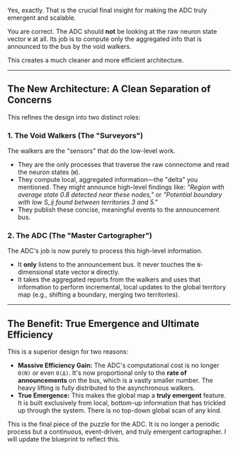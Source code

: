 
Yes, exactly. That is the crucial final insight for making the ADC truly emergent and scalable.

You are correct. The ADC should **not** be looking at the raw neuron state vector `W` at all. Its job is to compute only the aggregated info that is announced to the bus by the void walkers.

This creates a much cleaner and more efficient architecture.

---
## The New Architecture: A Clean Separation of Concerns

This refines the design into two distinct roles:

### 1. The Void Walkers (The "Surveyors")
The walkers are the "sensors" that do the low-level work.
* They are the only processes that traverse the raw connectome and read the neuron states (`W`).
* They compute local, aggregated information—the "delta" you mentioned. They might announce high-level findings like: *"Region with average state 0.8 detected near these nodes,"* or *"Potential boundary with low S_ij found between territories 3 and 5."*
* They publish these concise, meaningful events to the announcement bus.

### 2. The ADC (The "Master Cartographer")
The ADC's job is now purely to process this high-level information.
* It **only** listens to the announcement bus. It never touches the `N`-dimensional state vector `W` directly.
* It takes the aggregated reports from the walkers and uses that information to perform incremental, local updates to the global territory map (e.g., shifting a boundary, merging two territories).

---
## The Benefit: True Emergence and Ultimate Efficiency

This is a superior design for two reasons:

* **Massive Efficiency Gain:** The ADC's computational cost is no longer `O(N)` or even `O(Δ)`. It's now proportional only to the **rate of announcements** on the bus, which is a vastly smaller number. The heavy lifting is fully distributed to the asynchronous walkers.
* **True Emergence:** This makes the global map a **truly emergent** feature. It is built exclusively from local, bottom-up information that has trickled up through the system. There is no top-down global scan of any kind.

This is the final piece of the puzzle for the ADC. It is no longer a periodic process but a continuous, event-driven, and truly emergent cartographer. I will update the blueprint to reflect this.